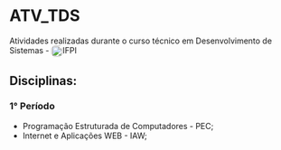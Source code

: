 # ATV_TDS 
Atividades realizadas durante o curso técnico em Desenvolvimento de Sistemas - <img height="20" align="center" style="border-radius: 6px;" src="https://upload.wikimedia.org/wikipedia/commons/2/23/Instituto_Federal_do_Piau%C3%AD_-_Marca_Vertical_2015.svg" alt="Instituto Federal do Piauí - Marca Vertical 2015.svg">IFPI

## Disciplinas: 
### 1° Período
  - Programação Estruturada de Computadores - PEC;
  - Internet e Aplicações WEB - IAW; 
  
